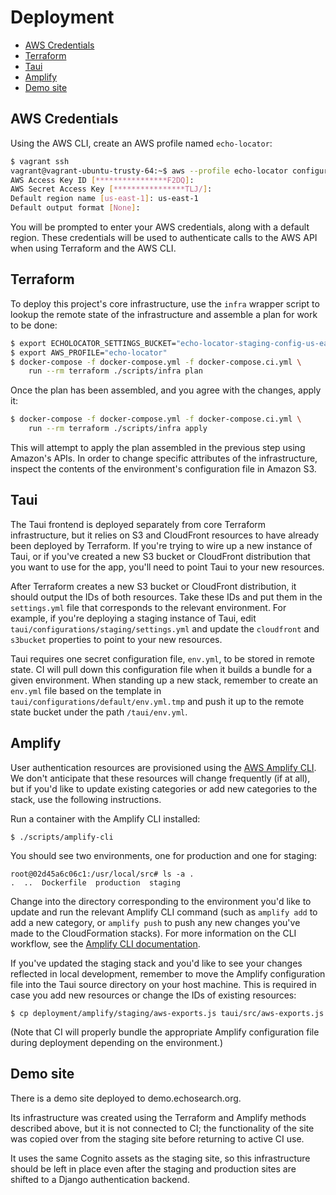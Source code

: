 # Deployment

* [AWS Credentials](#aws-credentials)
* [Terraform](#terraform)
* [Taui](#taui)
* [Amplify](#amplify)
* [Demo site](#demo-site)

## AWS Credentials

Using the AWS CLI, create an AWS profile named `echo-locator`:

```bash
$ vagrant ssh
vagrant@vagrant-ubuntu-trusty-64:~$ aws --profile echo-locator configure
AWS Access Key ID [****************F2DQ]:
AWS Secret Access Key [****************TLJ/]:
Default region name [us-east-1]: us-east-1
Default output format [None]:
```

You will be prompted to enter your AWS credentials, along with a default region. These credentials will be used to authenticate calls to the AWS API when using Terraform and the AWS CLI.

## Terraform

To deploy this project's core infrastructure, use the `infra` wrapper script to lookup the remote state of the infrastructure and assemble a plan for work to be done:

```bash
$ export ECHOLOCATOR_SETTINGS_BUCKET="echo-locator-staging-config-us-east-1"
$ export AWS_PROFILE="echo-locator"
$ docker-compose -f docker-compose.yml -f docker-compose.ci.yml \
    run --rm terraform ./scripts/infra plan
```

Once the plan has been assembled, and you agree with the changes, apply it:

```bash
$ docker-compose -f docker-compose.yml -f docker-compose.ci.yml \
    run --rm terraform ./scripts/infra apply
```

This will attempt to apply the plan assembled in the previous step using Amazon's APIs. In order to change specific attributes of the infrastructure, inspect the contents of the environment's configuration file in Amazon S3.

## Taui

The Taui frontend is deployed separately from core Terraform infrastructure, but
it relies on S3 and CloudFront resources to have already been deployed by Terraform.
If you're trying to wire up a new instance of Taui, or if you've created a 
new S3 bucket or CloudFront distribution that you want to use for the app,
you'll need to point Taui to your new resources.

After Terraform creates a new S3 bucket or CloudFront distribution, it should
output the IDs of both resources. Take these IDs and put them in the
`settings.yml` file that corresponds to the relevant environment. For example,
if you're deploying a staging instance of Taui, edit
`taui/configurations/staging/settings.yml` and update the `cloudfront` and
`s3bucket` properties to point to your new resources.

Taui requires one secret configuration file, `env.yml`, to be stored in remote
state. CI will pull down this configuration file when it builds a bundle
for a given environment. When standing up a new stack, remember to create
an `env.yml` file based on the template in `taui/configurations/default/env.yml.tmp`
and push it up to the remote state bucket under the path `/taui/env.yml`.

## Amplify

User authentication resources are provisioned using the [AWS Amplify
CLI](https://aws-amplify.github.io/docs/cli/concept). We don't anticipate
that these resources will change frequently (if at all), but if you'd like
to update existing categories or add new categories to the stack, use the
following instructions.

Run a container with the Amplify CLI installed:

```
$ ./scripts/amplify-cli
```

You should see two environments, one for production and one for staging:

```
root@02d45a6c06c1:/usr/local/src# ls -a .
.  ..  Dockerfile  production  staging
```

Change into the directory corresponding to the environment you'd like to update
and run the relevant Amplify CLI command (such as `amplify add` to add a
new category, or `amplify push` to push any new changes you've made to the
CloudFormation stacks). For more information on the CLI workflow, see the
[Amplify CLI
documentation](https://aws-amplify.github.io/docs/cli/concept#typical-cli-workflow).

If you've updated the staging stack and you'd like to see your changes reflected
in local development, remember to move the Amplify configuration file into
the Taui source directory on your host machine. This is required in case you
add new resources or change the IDs of existing resources:

```
$ cp deployment/amplify/staging/aws-exports.js taui/src/aws-exports.js
```

(Note that CI will properly bundle the appropriate Amplify configuration file
during deployment depending on the environment.)

## Demo site
There is a demo site deployed to demo.echosearch.org.

Its infrastructure was created using the Terraform and Amplify methods
described above, but it is not connected to CI; the functionality of the site
was copied over from the staging site before returning to active CI use.

It uses the same Cognito assets as the staging site, so this infrastructure
should be left in place even after the staging and production sites are shifted
to a Django authentication backend.
